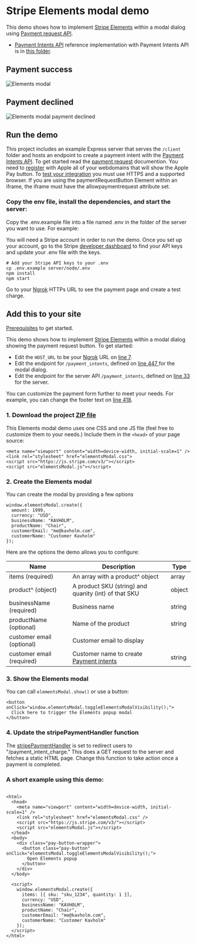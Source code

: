 # Stripe Elements modal demo

This demo shows how to implement [Stripe Elements](https://stripe.com/payments/elements) within a modal dialog using [Payment request API](https://stripe.com/docs/payment-request-api).

- [Payment Intents API](https://stripe.com/docs/payments/payment-intents/quickstart#automatic-confirmation-flow) reference implementation with Payment Intents API is in [this folder](../payment-intents-api).

## Payment success

![Elements modal](payment-request-3d-secure.gif)

## Payment declined

![Elements modal payment declined](payment-request-3d-secure-fail.gif)

## Run the demo

This project includes an example Express server that serves the `/client` folder and
hosts an endpoint to create a payment intent with the [Payment Intents API](https://stripe.com/docs/api/payment_intents/create).
To get started read the [payment request](https://stripe.com/docs/stripe-js/elements/payment-request-button) documention. You
need to [register](https://stripe.com/docs/stripe-js/elements/payment-request-button#verifying-your-domain-with-apple-pay)
with Apple all of your webdomains that will show the Apple Pay button. To [test your integration](https://stripe.com/docs/stripe-js/elements/payment-request-button#testing)
you must use HTTPS and a supported browser. If you are using the paymentRequestButton Element within an iframe,
the iframe must have the allowpaymentrequest attribute set.

### Copy the env file, install the dependencies, and start the server:

Copy the .env.example file into a file named .env in the folder of the server you want to use. For example:

You will need a Stripe account in order to run the demo. Once you set up your account, go to the Stripe [developer dashboard](https://stripe.com/docs/development/quickstart#api-keys) to find your API keys and update your .env file with the keys.

```
# Add your Stripe API keys to your .env
cp .env.example server/node/.env
npm install
npm start
```

Go to your [Ngrok](https://stripe.com/docs/stripe-js/elements/payment-request-button#prerequisites) HTTPs URL to see the payment page and create a test charge.

## Add this to your site

[Prerequisites](https://stripe.com/docs/stripe-js/elements/payment-request-button#prerequisites) to get started.

This demo shows how to implement [Stripe Elements](https://stripe.com/payments/elements) within a modal dialog showing the payment request button. To get started:

- Edit the `HOST_URL` to be your [Ngrok](https://stripe.com/docs/stripe-js/elements/payment-request-button#prerequisites) URL on [line 7](client/elementsModal.js#L7).
- Edit the endpoint for `/payment_intents`, defined on [line 447
  ](client/elementsModal.js#L447) for the modal dialog.
- Edit the endpoint for the server API `/payment_intents`, defined on
  [line 33](server/node/server.js#L33) for the server.

You can customize the payment form further to meet your needs. For example, you can change the footer text on
[line 418](client/elementsModal.js#L419-L424).

### 1. Download the project [ZIP file](https://github.com/stripe-samples/payment-form-modal/archive/master.zip)

This Elements modal demo uses one CSS and one JS file (feel free to customize them to your needs.) Include them in the `<head>` of your page source:

```
<meta name="viewport" content="width=device-width, initial-scale=1" />
<link rel="stylesheet" href="elementsModal.css">
<script src="https://js.stripe.com/v3/"></script>
<script src="elementsModal.js"></script>
```

### 2. Create the Elements modal

You can create the modal by providing a few options

```
window.elementsModal.create({
  amount: 1999,
  currency: "USD",
  businessName: "KAVHOLM",
  productName: "Chair",
  customerEmail: "me@kavholm.com",
  customerName: "Customer Kavholm"
});
```

Here are the options the demo allows you to configure:

| Name                      | Description                                                                                   | Type   |
| ------------------------- | --------------------------------------------------------------------------------------------- | ------ |
| items (required)          | An array with a product^ object                                                               | array  |
| product^ (object)         | A product SKU (string) and quanity (int) of that SKU                                          | object |
| businessName (required)   | Business name                                                                                 | string |
| productName (optional)    | Name of the product                                                                           | string |
| customer email (optional) | Customer email to display                                                                     |
| customer email (required) | Customer name to create [Payment intents](https://stripe.com/docs/api/payment_intents/create) | string |

### 3. Show the Elements modal

You can call `elementsModal.show()` or use a button:

```
<button onClick="window.elementsModal.toggleElementsModalVisibility();">
  Click here to trigger the Elements popup modal
</button>
```

### 4. Update the stripePaymentHandler function

The [stripePaymentHandler](client/elementsModal.js#L550)
is set to redirect users to "/payment_intent_charge." This does a GET request to the server and fetches
a static HTML page. Change this function to take action once a payment is completed.

### A short example using this demo:

```

<html>
  <head>
    <meta name="viewport" content="width=device-width, initial-scale=1" />
    <link rel="stylesheet" href="elementsModal.css" />
    <script src="https://js.stripe.com/v3/"></script>
    <script src="elementsModal.js"></script>
  </head>
  <body>
    <div class="pay-button-wrapper">
      <button class="pay-button" onClick="elementsModal.toggleElementsModalVisibility();">
        Open Elements popup
      </button>
    </div>
  </body>

  <script>
    window.elementsModal.create({
      items: [{ sku: "sku_1234", quantity: 1 }],
      currency: "USD",
      businessName: "KAVHOLM",
      productName: "Chair",
      customerEmail: "me@kavholm.com",
      customerName: "Customer Kavholm"
    });
  </script>
</html>
```
